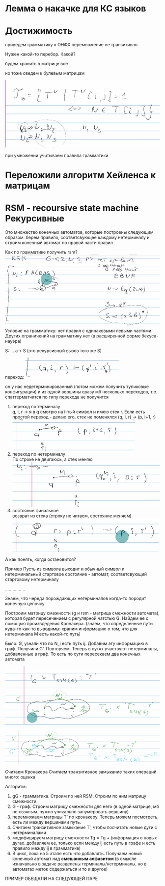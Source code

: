 # Лемма о накачке для КС языков  
# Достижимость
приведем грамматику к ОНФХ
перемножение не транзитивно

Нужен какой-то перебор. Какой?

будем хранить в матрице все

но тоже сведем к булевым матрицам 

![](bool_kf.png)

 при умножении учитываем правила грамматики

# Переложили алгоритм Хейленса к матрицам 
# RSM - recoursive state machine Рекурсивные
Это множество конечных автоматов, которые построены следующим образом: берем правило, соответсвующее каждому нетерминалу и строим конечный автомат по правой части правил

Как по грамматике получить rsm? 
![](rsm.png)
Условие на грамматику: нет правил с одинаковыми левыми частями. Других ограничений на грамматику нет (в расширенной форме бекуса-науэра)

S: ... a-> S (это рекурсивный вызов того же S)

переход: 
![](переход.png)

он у нас недетерминированный (потом можем получить тупиковые конфигурации) и из одной вершины сразу мб несколько переходов, т.е. спаттерматчится по типу перехода не получится

1. переход по терминалу     
 q, i, r -> я в q смотрю на i-тый символ и имею стек r. Если есть простой переход - делаю его, стек не поменялся (q, i, r) -> (p, i+1, r)   
![](case1.png)
2. переход по нетерминалу   
По строке не двигаюсь, а стек меняю   
![](case2.png)
3. состояние финальное   
возврат из стека (строку не читаем, состояние меняем)     
![](ret.png)

А как понять, когда остановится? 

Пример
Пусть из символа выходит и обычный символ и нетерминальный 
стартовое состояние - автомат, соответсвующий стартовому нетерминалу

................

Знаем, что череда порождающих нетерминалов когда-то породит конечную цепочку

Построим матрицу смежности (g и rsm - матрица смежности автомата), которая будет пересечением с регулярной чатстью G. Найдем ее с помощью произвдедения Кронакера. (знаем, что определенные пути куда-то как-то выводимы: храним информацию о том, что для нетерминала M есть какой-то путь)

Было: G, узнали что по  N_i есть путь ij. Добавим эту информацию в граф. Получили G'. Повторяем. Теперь в путях участвуют нетерминалы, добавленные в граф. То есть по сути пересекаем два конечных автомата
 
![](g_prod.png)

![](g_prod2.png)

Считаем Кронакера
Считаем транзитивное замыкание
таких операций много: оценка

Алгоритм:
1. gG - грамматика. Строим по ней RSM. Строим по ним матрицу смежности
2. G - граф. Строим матрицу смежности для него (в одной матрице, мб не свзяным. нужно уникально занумеровать вершину)
3. перемножаем матрицы T' по кронакеру. Теперь можем посмотреть, есть ли между вершинами путь. 
4. Считаем транзитивное замыкание T', чтобы посчитать новые дуги с нетерминалами
5. модифицируем матрицу смежности Tg = Tg + (информация о новых дугах. добавляем ее, только если между ij есть путь в графе и есть правило между ij в грамматике)
6. В цикл, пока на 5 этапе есть что добавлять. Получаем новый конечный автомат над **смешанным алфавитом** (в смысле изначально в задаче разделены терминалы/нетерминалы, но в автоматах меток содержаться и то и другое)

ПРИМЕР ОБЕЩАЛИ НА СЛЕДУЮЩЕЙ ПАРЕ